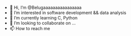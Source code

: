 - 👋 Hi, I’m @Belugaaaaaaaaaaaaaaaa
- 👀 I’m interested in software development && data analysis
- 🌱 I’m currently learning C, Python
- 💞️ I’m looking to collaborate on ...
- 📫 How to reach me 
<!---
Belugaaaaaaaaaaaaaaaa/Belugaaaaaaaaaaaaaaaa is a ✨ special ✨ repository because its `README.md` (this file) appears on your GitHub profile.
You can click the Preview link to take a look at your changes.
--->
